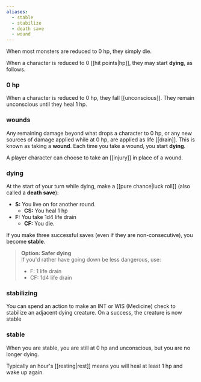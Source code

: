 ```yaml
---
aliases:
  - stable
  - stabilize
  - death save
  - wound
---
```


When most monsters are reduced to 0 hp, they simply die. 

When a character is reduced to 0 [[hit points|hp]], they may start **dying**, as follows.

### 0 hp

 When a character is reduced to 0 hp, they fall [[unconscious]]. They remain unconscious until they heal 1 hp.

### wounds

Any remaining damage beyond what drops a character to 0 hp, or any new sources of damage applied while at 0 hp, are applied as life [[drain]]. This is known as taking a **wound**. Each time you take a wound, you start **dying**.

A player character can choose to take an [[injury]] in place of a wound.

### dying

At the start of your turn while dying, make a [[pure chance|luck roll]] (also called a **death save**):

- **S:** You live on for another round.
	- **CS:** You heal 1 hp
- **F:** You take 1d4 life drain
	- **CF:** You die.

If you make three successful saves (even if they are non-consecutive), you become **stable**.

>**Option: Safer dying**  
>If you'd rather have going down be less dangerous, use:  
> - F: 1 life drain  
> - CF: 1d4 life drain  

### stabilizing

You can spend an action to make an INT or WIS (Medicine) check to stabilize an adjacent dying creature. On a success, the creature is now stable

### stable

When you are stable, you are still at 0 hp and unconscious, but you are no longer dying.  

Typically an hour's [[resting|rest]] means you will heal at least 1 hp and wake up again.
